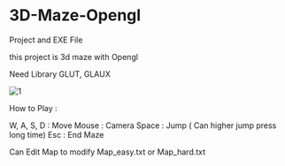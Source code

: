 # 3D-Maze-Opengl
Project and EXE File

this project is 3d maze with Opengl

Need Library GLUT, GLAUX

![1](https://user-images.githubusercontent.com/29564864/71409926-983f9b80-2686-11ea-8c7f-277dac69b5f0.png)

How to Play :

 W, A, S, D : Move
 Mouse : Camera
 Space : Jump ( Can higher jump press long time)
 Esc : End Maze
 
Can Edit Map to modify Map_easy.txt or Map_hard.txt
